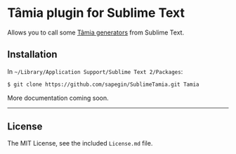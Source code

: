 # Tâmia plugin for Sublime Text

Allows you to call some [Tâmia generators](https://github.com/sapegin/generator-tamia) from Sublime Text.


## Installation

In `~/Library/Application Support/Sublime Text 2/Packages`:

```bash
$ git clone https://github.com/sapegin/SublimeTamia.git Tamia
```

More documentation coming soon.


---

## License

The MIT License, see the included `License.md` file.